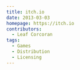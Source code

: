 ```yaml
---
title: itch.io
date: 2013-03-03
homepage: https://itch.io
contributors:
  - Leaf Corcoran
tags:
  - Games
  - Distribution
  - Licensing
---
```

